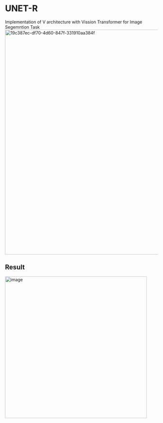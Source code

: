 # UNET-R
Implementation of V architecture with Vission Transformer for Image Segemntion Task
<img width="741" alt="19c387ec-df70-4d60-847f-331910aa384f" src="https://github.com/anik475/UNET-R/assets/42674769/087eccc8-d6ca-4377-a174-8a9c4a504c59">

## Result
<img width="467" alt="image" src="https://github.com/user-attachments/assets/566e19a1-4621-4c39-b167-5d410c9e6262">

